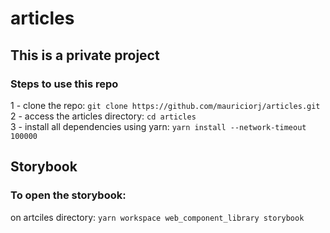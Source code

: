 # articles

## This is a private project ##

### Steps to use this repo

1 - clone the repo: ```git clone https://github.com/mauriciorj/articles.git``` <br/>
2 - access the articles directory: ```cd articles``` <br/>
3 - install all dependencies using yarn: ```yarn install --network-timeout 100000``` <br/>

## Storybook

### To open the storybook:
on artciles directory: ```yarn workspace web_component_library storybook```
